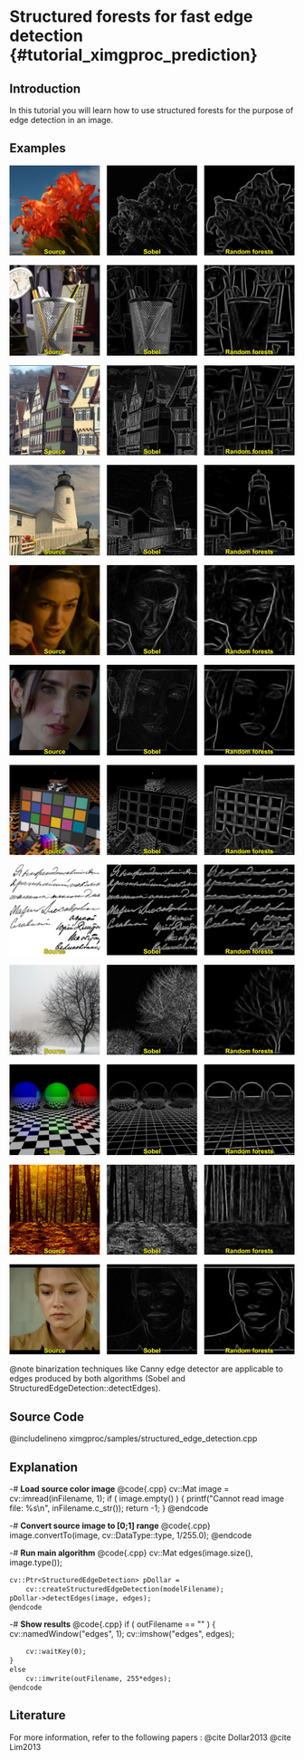 Structured forests for fast edge detection {#tutorial_ximgproc_prediction}
==========================================

Introduction
------------

In this tutorial you will learn how to use structured forests for the purpose of edge detection in
an image.

Examples
--------

![image](images/01.jpg)

![image](images/02.jpg)

![image](images/03.jpg)

![image](images/04.jpg)

![image](images/05.jpg)

![image](images/06.jpg)

![image](images/07.jpg)

![image](images/08.jpg)

![image](images/09.jpg)

![image](images/10.jpg)

![image](images/11.jpg)

![image](images/12.jpg)

@note binarization techniques like Canny edge detector are applicable to edges produced by both
algorithms (Sobel and StructuredEdgeDetection::detectEdges).

Source Code
-----------

@includelineno ximgproc/samples/structured_edge_detection.cpp

Explanation
-----------

-#  **Load source color image**
    @code{.cpp}
    cv::Mat image = cv::imread(inFilename, 1);
    if ( image.empty() )
    {
        printf("Cannot read image file: %s\n", inFilename.c_str());
        return -1;
    }
    @endcode

-#  **Convert source image to [0;1] range**
    @code{.cpp}
    image.convertTo(image, cv::DataType<float>::type, 1/255.0);
    @endcode

-#  **Run main algorithm**
    @code{.cpp}
    cv::Mat edges(image.size(), image.type());

    cv::Ptr<StructuredEdgeDetection> pDollar =
        cv::createStructuredEdgeDetection(modelFilename);
    pDollar->detectEdges(image, edges);
    @endcode

-#  **Show results**
    @code{.cpp}
    if ( outFilename == "" )
    {
        cv::namedWindow("edges", 1);
        cv::imshow("edges", edges);

        cv::waitKey(0);
    }
    else
        cv::imwrite(outFilename, 255*edges);
    @endcode

Literature
----------

For more information, refer to the following papers : @cite Dollar2013 @cite Lim2013
